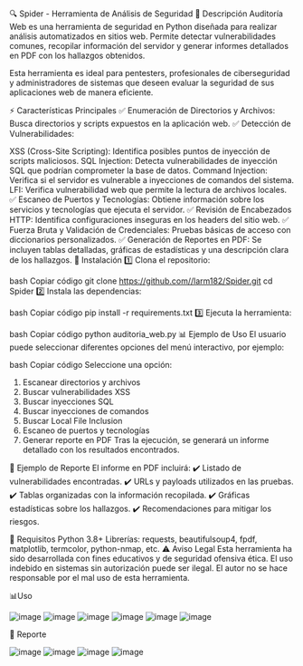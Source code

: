 🔍 Spider - Herramienta de Análisis de Seguridad
📌 Descripción
Auditoría Web es una herramienta de seguridad en Python diseñada para realizar análisis automatizados en sitios web. Permite detectar vulnerabilidades comunes, recopilar información del servidor y generar informes detallados en PDF con los hallazgos obtenidos.

Esta herramienta es ideal para pentesters, profesionales de ciberseguridad y administradores de sistemas que deseen evaluar la seguridad de sus aplicaciones web de manera eficiente.

⚡ Características Principales
✅ Enumeración de Directorios y Archivos: Busca directorios y scripts expuestos en la aplicación web.
✅ Detección de Vulnerabilidades:

XSS (Cross-Site Scripting): Identifica posibles puntos de inyección de scripts maliciosos.
SQL Injection: Detecta vulnerabilidades de inyección SQL que podrían comprometer la base de datos.
Command Injection: Verifica si el servidor es vulnerable a inyecciones de comandos del sistema.
LFI: Verifica vulnerabilidad web que permite la lectura de archivos locales. 
✅ Escaneo de Puertos y Tecnologías: Obtiene información sobre los servicios y tecnologías que ejecuta el servidor.
✅ Revisión de Encabezados HTTP: Identifica configuraciones inseguras en los headers del sitio web.
✅ Fuerza Bruta y Validación de Credenciales: Pruebas básicas de acceso con diccionarios personalizados.
✅ Generación de Reportes en PDF: Se incluyen tablas detalladas, gráficas de estadísticas y una descripción clara de los hallazgos.
🚀 Instalación
1️⃣ Clona el repositorio:

bash
Copiar código
git clone https://github.com//larm182/Spider.git
cd Spider
2️⃣ Instala las dependencias:

bash
Copiar código
pip install -r requirements.txt
3️⃣ Ejecuta la herramienta:

bash
Copiar código
python auditoria_web.py
📊 Ejemplo de Uso
El usuario puede seleccionar diferentes opciones del menú interactivo, por ejemplo:

bash
Copiar código
Seleccione una opción:
1. Escanear directorios y archivos
2. Buscar vulnerabilidades XSS
3. Buscar inyecciones SQL
4. Buscar inyecciones de comandos
5. Buscar Local File Inclusion
6. Escaneo de puertos y tecnologías
7. Generar reporte en PDF
Tras la ejecución, se generará un informe detallado con los resultados encontrados.

📄 Ejemplo de Reporte
El informe en PDF incluirá:
✔️ Listado de vulnerabilidades encontradas.
✔️ URLs y payloads utilizados en las pruebas.
✔️ Tablas organizadas con la información recopilada.
✔️ Gráficas estadísticas sobre los hallazgos.
✔️ Recomendaciones para mitigar los riesgos.

📌 Requisitos
Python 3.8+
Librerías: requests, beautifulsoup4, fpdf, matplotlib, termcolor, python-nmap, etc.
⚠️ Aviso Legal
Esta herramienta ha sido desarrollada con fines educativos y de seguridad ofensiva ética. El uso indebido en sistemas sin autorización puede ser ilegal. El autor no se hace responsable por el mal uso de esta herramienta.

📊Uso

![image](https://github.com/user-attachments/assets/4a8359c2-559d-4c45-9c43-6fe0a56bb4ef)
![image](https://github.com/user-attachments/assets/759ac103-f97f-4469-9a5b-62e66fcd31ad)
![image](https://github.com/user-attachments/assets/bf220c64-c658-4c89-a59a-fd6a82ff12e2)
![image](https://github.com/user-attachments/assets/edfcc13e-e8f0-4c19-941f-8453c03156cd)
![image](https://github.com/user-attachments/assets/18eeb797-03d7-44ee-933b-ed9fbb3159fc)
![image](https://github.com/user-attachments/assets/20412618-5888-4038-b7b5-e74cf7255432)

📌 Reporte

![image](https://github.com/user-attachments/assets/83507149-ef3d-47b2-8b2c-af9092250c14)
![image](https://github.com/user-attachments/assets/827a374c-5f09-4b31-b335-f0f05aafa8c0)
![image](https://github.com/user-attachments/assets/f677845e-7a0e-4f59-9d42-79a8baa61572)
![image](https://github.com/user-attachments/assets/66c4605f-80f1-4808-9294-456514e872e4)











